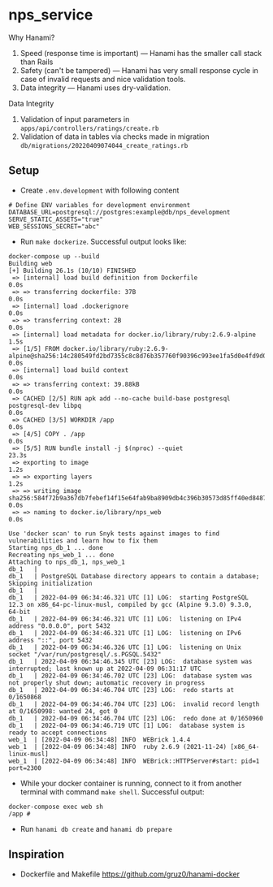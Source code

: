 # nps_service

Why Hanami?
1. Speed (response time is important) — Hanami has the smaller call stack than Rails
2. Safety (can't be tampered) — Hanami has very small response cycle in case of invalid requests and nice validation tools.
3. Data integrity — Hanami uses dry-validation.

Data Integrity
1. Validation of input parameters in `apps/api/controllers/ratings/create.rb`
2. Validation of data in tables via checks made in migration `db/migrations/20220409074044_create_ratings.rb`

## Setup
* Create `.env.development` with following content
```
# Define ENV variables for development environment
DATABASE_URL=postgresql://postgres:example@db/nps_development
SERVE_STATIC_ASSETS="true"
WEB_SESSIONS_SECRET="abc"
```

* Run `make dockerize`. Successful output looks like:
```                                                                                                                                                                                                                     (master)nps
docker-compose up --build
Building web
[+] Building 26.1s (10/10) FINISHED
 => [internal] load build definition from Dockerfile                                                                                                                                                                                                     0.0s
 => => transferring dockerfile: 37B                                                                                                                                                                                                                      0.0s
 => [internal] load .dockerignore                                                                                                                                                                                                                        0.0s
 => => transferring context: 2B                                                                                                                                                                                                                          0.0s
 => [internal] load metadata for docker.io/library/ruby:2.6.9-alpine                                                                                                                                                                                     1.5s
 => [1/5] FROM docker.io/library/ruby:2.6.9-alpine@sha256:14c280549fd2bd7355c8c8d76b357760f90396c993ee1fa5d0e4fd9d0fa74e18                                                                                                                               0.0s
 => [internal] load build context                                                                                                                                                                                                                        0.0s
 => => transferring context: 39.88kB                                                                                                                                                                                                                     0.0s
 => CACHED [2/5] RUN apk add --no-cache build-base postgresql postgresql-dev libpq                                                                                                                                                                       0.0s
 => CACHED [3/5] WORKDIR /app                                                                                                                                                                                                                            0.0s
 => [4/5] COPY . /app                                                                                                                                                                                                                                    0.0s
 => [5/5] RUN bundle install -j $(nproc) --quiet                                                                                                                                                                                                        23.3s
 => exporting to image                                                                                                                                                                                                                                   1.2s
 => => exporting layers                                                                                                                                                                                                                                  1.2s
 => => writing image sha256:584f72b9a367db7febef14f15e64fab9ba8909db4c396b30573d85ff40ed8487                                                                                                                                                             0.0s
 => => naming to docker.io/library/nps_web                                                                                                                                                                                                               0.0s

Use 'docker scan' to run Snyk tests against images to find vulnerabilities and learn how to fix them
Starting nps_db_1 ... done
Recreating nps_web_1 ... done
Attaching to nps_db_1, nps_web_1
db_1   |
db_1   | PostgreSQL Database directory appears to contain a database; Skipping initialization
db_1   |
db_1   | 2022-04-09 06:34:46.321 UTC [1] LOG:  starting PostgreSQL 12.3 on x86_64-pc-linux-musl, compiled by gcc (Alpine 9.3.0) 9.3.0, 64-bit
db_1   | 2022-04-09 06:34:46.321 UTC [1] LOG:  listening on IPv4 address "0.0.0.0", port 5432
db_1   | 2022-04-09 06:34:46.321 UTC [1] LOG:  listening on IPv6 address "::", port 5432
db_1   | 2022-04-09 06:34:46.326 UTC [1] LOG:  listening on Unix socket "/var/run/postgresql/.s.PGSQL.5432"
db_1   | 2022-04-09 06:34:46.345 UTC [23] LOG:  database system was interrupted; last known up at 2022-04-09 06:31:17 UTC
db_1   | 2022-04-09 06:34:46.702 UTC [23] LOG:  database system was not properly shut down; automatic recovery in progress
db_1   | 2022-04-09 06:34:46.704 UTC [23] LOG:  redo starts at 0/1650868
db_1   | 2022-04-09 06:34:46.704 UTC [23] LOG:  invalid record length at 0/1650998: wanted 24, got 0
db_1   | 2022-04-09 06:34:46.704 UTC [23] LOG:  redo done at 0/1650960
db_1   | 2022-04-09 06:34:46.719 UTC [1] LOG:  database system is ready to accept connections
web_1  | [2022-04-09 06:34:48] INFO  WEBrick 1.4.4
web_1  | [2022-04-09 06:34:48] INFO  ruby 2.6.9 (2021-11-24) [x86_64-linux-musl]
web_1  | [2022-04-09 06:34:48] INFO  WEBrick::HTTPServer#start: pid=1 port=2300
```

* While your docker container is running, connect to it from another terminal with command `make shell`. Successful output:
```
docker-compose exec web sh
/app #
```

* Run `hanami db create` and `hanami db prepare`

## Inspiration

* Dockerfile and Makefile https://github.com/gruz0/hanami-docker
